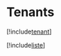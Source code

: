 # Tenants

[!include[tenant](tenants.tenant.autogen.md)]

[!include[liste](tenants.liste.autogen.md)]





























































































































